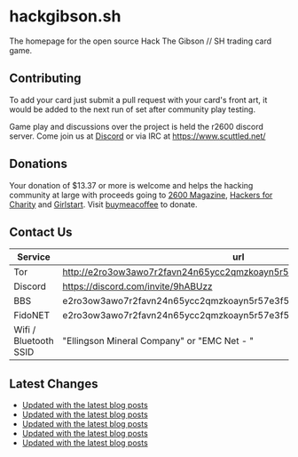 # hackgibson.sh
The homepage for the open source Hack The Gibson // SH trading card game.


## Contributing

To add your card just submit a pull request with your card's front art, it would be added to the next run of set after community play testing.

Game play and discussions over the project is held the r2600 discord server. Come join us at [Discord](https://discord.com/invite/9hABUzz) or via IRC at https://www.scuttled.net/


## Donations

Your donation of $13.37 or more is welcome and helps the hacking community at large with proceeds going to [2600 Magazine](https://2600.com/), [Hackers for Charity](https://hackersforcharity.org) and [Girlstart](https://girlstart.org).  Visit [buymeacoffee](https://www.buymeacoffee.com/hackgibson.sh) to donate.


## Contact Us

Service | url
-|-
Tor | http://e2ro3ow3awo7r2favn24n65ycc2qmzkoayn5r57e3f56nvjwdcgg32ad.onion
Discord | https://discord.com/invite/9hABUzz
BBS | e2ro3ow3awo7r2favn24n65ycc2qmzkoayn5r57e3f56nvjwdcgg32ad.onion:23
FidoNET | e2ro3ow3awo7r2favn24n65ycc2qmzkoayn5r57e3f56nvjwdcgg32ad.onion:24554
Wifi / Bluetooth SSID | "Ellingson Mineral Company" or "EMC Net - <fidonet address>"

## Latest Changes
<!-- BLOG-POST-LIST:START -->
- [Updated with the latest blog posts](https://github.com/DFW2600/hackgibson.sh/commit/11f850cc23f06cf85a1ea4913ca9c049f9cc7b1f)
- [Updated with the latest blog posts](https://github.com/DFW2600/hackgibson.sh/commit/6e564201a955a1981dbe3f3f23d139c8cef70412)
- [Updated with the latest blog posts](https://github.com/DFW2600/hackgibson.sh/commit/ef631cae653f0fcf044afbecf2e85521e323220a)
- [Updated with the latest blog posts](https://github.com/DFW2600/hackgibson.sh/commit/7f1908dfab2f5938cd0e907b934a134a865f6851)
- [Updated with the latest blog posts](https://github.com/DFW2600/hackgibson.sh/commit/c4cdfe37031f446988dd71e99c4e344245d1b6ee)
<!-- BLOG-POST-LIST:END -->

